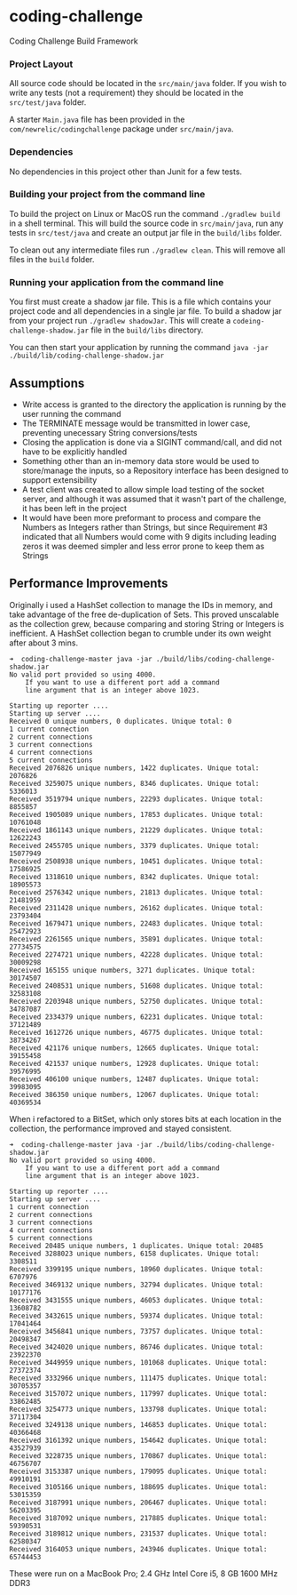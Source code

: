 # coding-challenge

Coding Challenge Build Framework

### Project Layout

All source code should be located in the `src/main/java` folder.
If you wish to write any tests (not a requirement) they should be
located in the `src/test/java` folder.

A starter `Main.java` file has been provided in the `com/newrelic/codingchallenge` package under `src/main/java`.


### Dependencies

No dependencies in this project other than Junit for a few tests.


### Building your project from the command line

To build the project on Linux or MacOS run the command `./gradlew build` in a shell terminal.  This will build the source code in
`src/main/java`, run any tests in `src/test/java` and create an output
jar file in the `build/libs` folder.

To clean out any intermediate files run `./gradlew clean`.  This will
remove all files in the `build` folder.


### Running your application from the command line

You first must create a shadow jar file.  This is a file which contains your project code and all dependencies in a single jar file.  To build a shadow jar from your project run `./gradlew shadowJar`.  This will create a `codeing-challenge-shadow.jar` file in the `build/libs` directory.

You can then start your application by running the command
`java -jar ./build/lib/coding-challenge-shadow.jar`


## Assumptions

* Write access is granted to the directory the application is running by the user running the command
* The TERMINATE message would be transmitted in lower case, preventing unecessary String conversions/tests
* Closing the application is done via a SIGINT command/call, and did not have to be explicitly handled
* Something other than an in-memory data store would be used to store/manage the inputs, so a Repository interface has
been designed to support extensibility
* A test client was created to allow simple load testing of the socket server, and although it was assumed that it 
wasn't part of the challenge, it has been left in the project
* It would have been more preformant to process and compare the Numbers as Integers rather than Strings, but since 
Requirement #3 indicated that all Numbers would come with 9 digits including leading zeros it was deemed simpler and 
less error prone to keep them as Strings

## Performance Improvements

Originally i used a HashSet collection to manage the IDs in memory, and take advantage of the free de-duplication of Sets. 
This proved unscalable as the collection grew, because comparing and storing String or Integers is inefficient. A 
HashSet<Integer> collection began to crumble under its own weight after about 3 mins.

```
➜  coding-challenge-master java -jar ./build/libs/coding-challenge-shadow.jar
No valid port provided so using 4000.
	If you want to use a different port add a command
	line argument that is an integer above 1023.

Starting up reporter ....
Starting up server ....
Received 0 unique numbers, 0 duplicates. Unique total: 0
1 current connection
2 current connections
3 current connections
4 current connections
5 current connections
Received 2076826 unique numbers, 1422 duplicates. Unique total: 2076826
Received 3259075 unique numbers, 8346 duplicates. Unique total: 5336013
Received 3519794 unique numbers, 22293 duplicates. Unique total: 8855857
Received 1905089 unique numbers, 17853 duplicates. Unique total: 10761048
Received 1861143 unique numbers, 21229 duplicates. Unique total: 12622243
Received 2455705 unique numbers, 3379 duplicates. Unique total: 15077949
Received 2508938 unique numbers, 10451 duplicates. Unique total: 17586925
Received 1318610 unique numbers, 8342 duplicates. Unique total: 18905573
Received 2576342 unique numbers, 21813 duplicates. Unique total: 21481959
Received 2311428 unique numbers, 26162 duplicates. Unique total: 23793404
Received 1679471 unique numbers, 22483 duplicates. Unique total: 25472923
Received 2261565 unique numbers, 35891 duplicates. Unique total: 27734575
Received 2274721 unique numbers, 42228 duplicates. Unique total: 30009298
Received 165155 unique numbers, 3271 duplicates. Unique total: 30174507
Received 2408531 unique numbers, 51608 duplicates. Unique total: 32583108
Received 2203948 unique numbers, 52750 duplicates. Unique total: 34787087
Received 2334379 unique numbers, 62231 duplicates. Unique total: 37121489
Received 1612726 unique numbers, 46775 duplicates. Unique total: 38734267
Received 421176 unique numbers, 12665 duplicates. Unique total: 39155458
Received 421537 unique numbers, 12928 duplicates. Unique total: 39576995
Received 406100 unique numbers, 12487 duplicates. Unique total: 39983095
Received 386350 unique numbers, 12067 duplicates. Unique total: 40369534
```

When i refactored to a BitSet, which only stores bits at each location in the collection, the performance improved and 
stayed consistent.

```
➜  coding-challenge-master java -jar ./build/libs/coding-challenge-shadow.jar
No valid port provided so using 4000.
	If you want to use a different port add a command
	line argument that is an integer above 1023.

Starting up reporter ....
Starting up server ....
1 current connection
2 current connections
3 current connections
4 current connections
5 current connections
Received 20485 unique numbers, 1 duplicates. Unique total: 20485
Received 3288023 unique numbers, 6158 duplicates. Unique total: 3308511
Received 3399195 unique numbers, 18960 duplicates. Unique total: 6707976
Received 3469132 unique numbers, 32794 duplicates. Unique total: 10177176
Received 3431555 unique numbers, 46053 duplicates. Unique total: 13608782
Received 3432615 unique numbers, 59374 duplicates. Unique total: 17041464
Received 3456841 unique numbers, 73757 duplicates. Unique total: 20498347
Received 3424020 unique numbers, 86746 duplicates. Unique total: 23922370
Received 3449959 unique numbers, 101068 duplicates. Unique total: 27372374
Received 3332966 unique numbers, 111475 duplicates. Unique total: 30705357
Received 3157072 unique numbers, 117997 duplicates. Unique total: 33862485
Received 3254773 unique numbers, 133798 duplicates. Unique total: 37117304
Received 3249138 unique numbers, 146853 duplicates. Unique total: 40366468
Received 3161392 unique numbers, 154642 duplicates. Unique total: 43527939
Received 3228735 unique numbers, 170867 duplicates. Unique total: 46756707
Received 3153387 unique numbers, 179095 duplicates. Unique total: 49910191
Received 3105166 unique numbers, 188695 duplicates. Unique total: 53015359
Received 3187991 unique numbers, 206467 duplicates. Unique total: 56203395
Received 3187092 unique numbers, 217885 duplicates. Unique total: 59390531
Received 3189812 unique numbers, 231537 duplicates. Unique total: 62580347
Received 3164053 unique numbers, 243946 duplicates. Unique total: 65744453
```

These were run on a MacBook Pro; 2.4 GHz Intel Core i5, 8 GB 1600 MHz DDR3